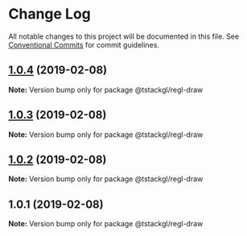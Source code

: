 # Change Log

All notable changes to this project will be documented in this file.
See [Conventional Commits](https://conventionalcommits.org) for commit guidelines.

## [1.0.4](https://github.com/nkint/tstackgl/compare/@tstackgl/regl-draw@1.0.3...@tstackgl/regl-draw@1.0.4) (2019-02-08)

**Note:** Version bump only for package @tstackgl/regl-draw





## [1.0.3](https://github.com/nkint/tstackgl/compare/@tstackgl/regl-draw@1.0.2...@tstackgl/regl-draw@1.0.3) (2019-02-08)

**Note:** Version bump only for package @tstackgl/regl-draw





## [1.0.2](https://github.com/nkint/tstackgl/compare/@tstackgl/regl-draw@1.0.1...@tstackgl/regl-draw@1.0.2) (2019-02-08)

**Note:** Version bump only for package @tstackgl/regl-draw





## 1.0.1 (2019-02-08)

**Note:** Version bump only for package @tstackgl/regl-draw
